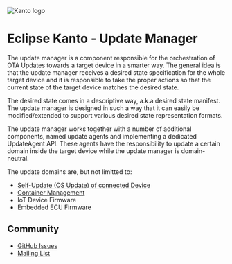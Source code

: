 ![Kanto logo](https://github.com/eclipse-kanto/kanto/raw/main/logo/kanto.svg)

# Eclipse Kanto - Update Manager

The update manager is a component responsible for the orchestration of OTA Updates towards a target device in a smarter way. The general idea is that the update manager receives a desired state specification for the whole target device and it is responsible to take the proper actions so that the current state of the target device matches the desired state.

The desired state comes in a descriptive way, a.k.a desired state manifest. The update manager is designed in such a way that it can easily be modified/extended to support various desired state representation formats.

The update manager works together with a number of additional components, named update agents and implementing a dedicated UpdateAgent API. These agents have the responsibility to update a certain domain inside the target device while the update manager is domain-neutral.

The update domains are, but not limitted to:
- [Self-Update (OS Update) of connected Device](https://github.com/eclipse-leda/leda-contrib-self-update-agent)
- [Container Management](https://github.com/eclipse-kanto/container-management)
- IoT Device Firmware
- Embedded ECU Firmware

## Community

* [GitHub Issues](https://github.com/eclipse-kanto/update-manager/issues)
* [Mailing List](https://accounts.eclipse.org/mailing-list/kanto-dev)
